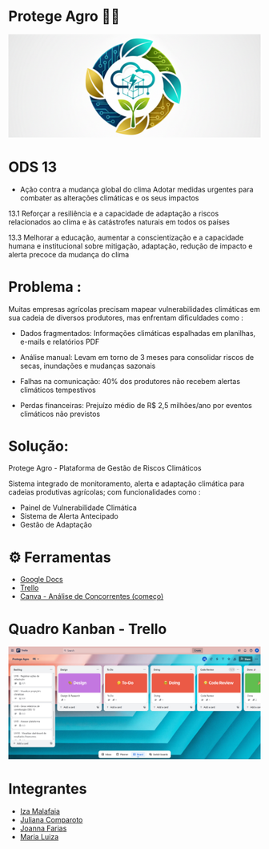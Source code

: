 # Protege Agro 👨‍🌾
![banner](protege-agro.png)


# ODS 13
- Ação contra a mudança global do clima
Adotar medidas urgentes para combater as alterações climáticas e os seus impactos

13.1 Reforçar a resiliência e a capacidade de adaptação a riscos relacionados ao clima e às catástrofes naturais em todos os países

13.3 Melhorar a educação, aumentar a conscientização e a capacidade humana e institucional sobre mitigação, adaptação, redução de impacto e alerta precoce da mudança do clima

# Problema :

Muitas empresas agrícolas precisam mapear vulnerabilidades climáticas em sua cadeia de diversos produtores, mas enfrentam dificuldades como :

- Dados fragmentados: Informações climáticas espalhadas em planilhas, e-mails e relatórios PDF

- Análise manual: Levam em torno de 3 meses para consolidar riscos de secas, inundações e mudanças sazonais

- Falhas na comunicação: 40% dos produtores não recebem alertas climáticos tempestivos

- Perdas financeiras: Prejuízo médio de R$ 2,5 milhões/ano por eventos climáticos não previstos


# Solução:

Protege Agro - Plataforma de Gestão de Riscos Climáticos

Sistema integrado de monitoramento, alerta e adaptação climática para cadeias produtivas agrícolas; com funcionalidades como :

- Painel de Vulnerabilidade Climática
- Sistema de Alerta Antecipado
- Gestão de Adaptação

# ⚙ Ferramentas 
- [Google Docs](https://docs.google.com/document/d/1KDO9MxiYDKBnw9lnvS85uLl6mBt_EzVFnv6Unucp64M/edit?usp=sharing)
- [Trello](https://trello.com/invite/b/68d3017f957b203c71729554/ATTIfd6518690457f8129206f304484740d71D224D60/protege-agro)
- [Canva - Análise de Concorrentes (começo)](https://www.canva.com/design/DAG0YnGGmKY/Aaf44RKr9_4QTo4fnZxI7w/view?utm_content=DAG0YnGGmKY&utm_campaign=designshare&utm_medium=link2&utm_source=uniquelinks&utlId=hb124fd270e)

# Quadro Kanban - Trello

![trello board](Trello.png)

# Integrantes
- [Iza Malafaia](https://github.com/Iza-Malafaia) 
- [Juliana Comparoto](https://github.com/comparoto) 
- [Joanna Farias](https://github.com/Joanna-Farias) 
- [Maria Luiza](https://github.com/alumiria) 
